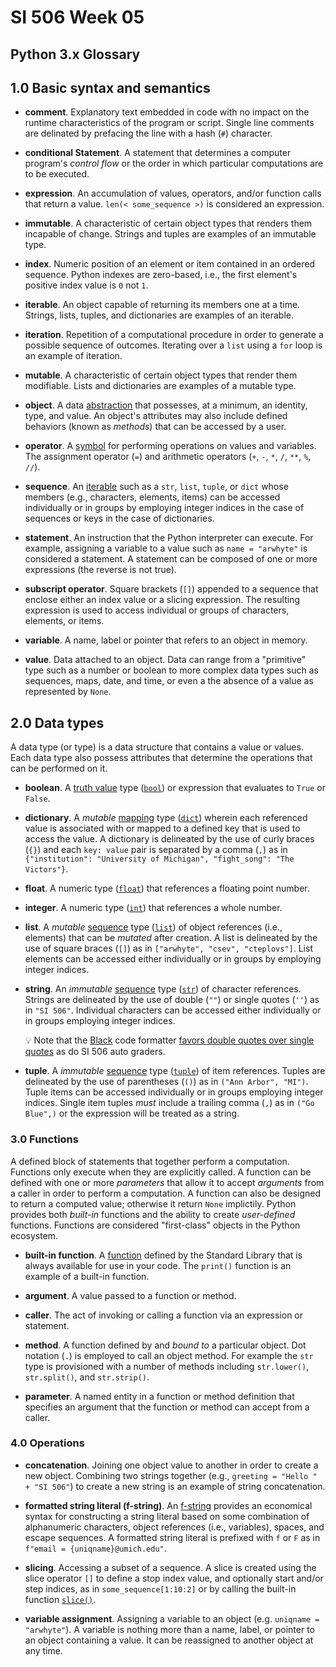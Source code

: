 # SI 506 Week 05

## Python 3.x Glossary

## 1.0 Basic syntax and semantics

* __comment__. Explanatory text embedded in code with no impact on the runtime
  characteristics of the program or script. Single line comments are delinated by prefacing
  the line with a hash (`#`) character.

* __conditional Statement__. A statement that determines a computer program's _control flow_ or the
  order in which particular computations are to be executed.

* __expression__. An accumulation of values, operators, and/or function calls that return a value.
  `len(< some_sequence >)` is considered an expression.

* __immutable__. A characteristic of certain object types that renders them incapable of change.
  Strings and tuples are examples of an immutable type.

* __index__. Numeric position of an element or item contained in an ordered sequence. Python
  indexes are zero-based, i.e., the first element's positive index value is `0` not `1`.

* __iterable__. An object capable of returning its members one at a time. Strings, lists, tuples,
  and dictionaries are examples of an iterable.

* __iteration__. Repetition of a computational procedure in order to generate a possible sequence of
  outcomes. Iterating over a `list` using a `for` loop is an example of iteration.

* __mutable__. A characteristic of certain object types that render them modifiable. Lists and
  dictionaries are examples of a mutable type.

* __object__. A data [abstraction](https://docs.python.org/3/reference/datamodel.html#objects-values-and-types)
  that possesses, at a minimum, an identity, type, and value. An object's attributes may also include
  defined behaviors (known as _methods_) that can be accessed by a user.

* __operator__. A [symbol](https://www.w3schools.com/python/python_operators.asp) for performing
  operations on values and variables. The assignment operator (`=`) and arithmetic operators
  (`+`, `-`, `*`, `/`, `**`, `%`, `//`).

* __sequence__. An [iterable](https://docs.python.org/3/glossary.html#term-iterable) such as a
  `str`, `list`, `tuple`, or `dict` whose members (e.g., characters, elements, items) can be
  accessed individually or in groups by employing integer indices in the case of sequences or keys
  in the case of dictionaries.

* __statement__. An instruction that the Python interpreter can execute. For example, assigning a
  variable to a value such as `name = "arwhyte"` is considered a statement. A statement can be
  composed of one or more expressions (the reverse is not true).

* __subscript operator__. Square brackets (`[]`) appended to a sequence that enclose either an
  index value or a slicing expression. The resulting expression is used to access individual or
  groups of characters, elements, or items.

* __variable__. A name, label or pointer that refers to an object in memory.

* __value__. Data attached to an object. Data can range from a "primitive" type such as a
  number or boolean to more complex data types such as sequences, maps, date, and time, or even a
  the absence of a value as represented by `None`.

## 2.0 Data types

A data type (or type) is a data structure that contains a value or values. Each data type also
possess attributes that determine the operations that can be performed on it.

* __boolean__. A [truth value](https://docs.python.org/3/library/stdtypes.html#truth-value-testing)
  type ([`bool`](https://docs.python.org/3/library/functions.html#bool)) or expression that
  evaluates to `True` or `False`.

* __dictionary__. A _mutable_ [mapping](https://docs.python.org/3/glossary.html#term-mapping) type
  ([`dict`](https://docs.python.org/3/library/stdtypes.html#dict)) wherein each referenced value is
  associated with or mapped to a defined key that is used to access the value. A dictionary is
  delineated by the use of curly braces (`{}`) and each `key: value` pair is separated by a comma
  (`,`) as in `{"institution": "University of Michigan", "fight_song": "The Victors"}`.

* __float__. A numeric type ([`float`](https://docs.python.org/3/library/functions.html#float))
  that references a floating point number.

* __integer__. A numeric type ([`int`](https://docs.python.org/3/library/functions.html#int))
  that references a whole number.

* __list__. A _mutable_ [sequence](https://docs.python.org/3/glossary.html#term-sequence) type
  ([`list`](https://docs.python.org/3/library/stdtypes.html#list)) of object references
  (i.e., elements) that can be _mutated_ after creation. A list is delineated by the use of square
  braces (`[]`) as in `["arwhyte", "csev", "cteplovs"]`. List elements can be accessed either
  individually or in groups by employing integer indices.

* __string__. An _immutable_ [sequence](https://docs.python.org/3/glossary.html#term-sequence) type
  ([`str`](https://docs.python.org/3/library/stdtypes.html#str)) of character references. Strings
  are delineated by the use of double (`""`) or single quotes (`''`) as in `"SI 506"`. Individual
  characters can be accessed either individually or in groups employing integer indices.

  :bulb: Note that the [Black](https://github.com/psf/black) code formatter
  [favors double quotes over single quotes](https://black.readthedocs.io/en/stable/the_black_code_style/current_style.html#strings)
  as do SI 506 auto graders.

* __tuple__. A _immutable_ [sequence](https://docs.python.org/3/glossary.html#term-sequence) type
  ([`tuple`](https://docs.python.org/3/library/stdtypes.html#tuple)) of item references. Tuples are
  delineated by the use of parentheses (`()`) as in `("Ann Arbor", "MI")`. Tuple items can be
  accessed individually or in groups employing integer indices. Single item tuples _must_ include a
  trailing comma (`,`) as in `("Go Blue",)` or the expression will be treated as a string.

### 3.0 Functions

A defined block of statements that together perform a computation. Functions only execute
when they are explicitly called. A function can be defined with one or more _parameters_ that allow
it to accept _arguments_ from a caller in order to perform a computation. A function can also be
designed to return a computed value; otherwise it return `None` implictily. Python provides both
_built-in_ functions and the ability to create _user-defined_ functions. Functions are considered
"first-class" objects in the Python ecosystem.

* __built-in function__. A [function](https://docs.python.org/3/library/functions.html) defined by
  the Standard Library that is always available for use in your code. The `print()` function is an
  example of a built-in function.

* __argument__. A value passed to a function or method.

* __caller__. The act of invoking or calling a function via an expression or statement.

* __method__. A function defined by and _bound to_ a particular object. Dot notation (`.`) is
  employed to call an object method. For example the `str` type is provisioned with a number of
  methods including `str.lower()`, `str.split()`, and `str.strip()`.

* __parameter__. A named entity in a function or method definition that specifies an argument that
  the function or method can accept from a caller.

### 4.0 Operations

* __concatenation__. Joining one object value to another in order to create a new object. Combining
  two strings together (e.g., `greeting = "Hello " + "SI 506"`) to create a new string is an example
  of string concatenation.

* __formatted string literal (f-string)__. An [f-string](https://docs.python.org/3/reference/lexical_analysis.html#formatted-string-literals)
  provides an economical syntax for constructing a string literal based on some combination of
  alphanumeric characters, object references (i.e., variables), spaces, and escape sequences. A
  formatted string literal is prefixed with `f` or `F` as in `f"email = {uniqname}@umich.edu"`.

* __slicing__. Accessing a subset of a sequence. A slice is created using the slice operator `[]`
  to define a stop index value, and optionally start and/or step indices, as in
  `some_sequence[1:10:2]` or by calling the built-in function
  [`slice()`](https://docs.python.org/3/library/functions.html#slice).

* __variable assignment__. Assigning a variable to an object (e.g. `uniqname = "arwhyte"`).
  A variable is nothing more than a name, label, or pointer to an object containing a value. It can
  be reassigned to another object at any time.
